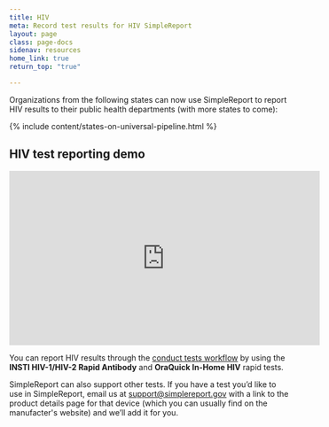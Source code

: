 ```yaml
---
title: HIV
meta: Record test results for HIV SimpleReport
layout: page
class: page-docs
sidenav: resources
home_link: true
return_top: "true"

---
```

Organizations from the following states can now use SimpleReport to report HIV results to their public health departments (with more states to come):

{% include content/states-on-universal-pipeline.html %}

## HIV test reporting demo

<div class="usa-embed-container">
  <iframe title="SimpleReport for HIV Rapid Point of Care Test Results Reporting " width="560" height="315" src="https://youtu.be/oGZAhKxOhZA" frameborder="0" allow="accelerometer; autoplay; clipboard-write; encrypted-media; gyroscope; picture-in-picture" allowfullscreen></iframe>
</div>

You can report HIV results through the [conduct tests workflow](/using-simplereport/report-test-results/conduct-and-submit-tests/) by using the **INSTI HIV-1/HIV-2 Rapid Antibody** and **OraQuick In-Home HIV** rapid tests. 

SimpleReport can also support other tests. If you have a test you’d like to use in SimpleReport, email us at [support@simplereport.gov](mailto:support@simplereport.gov) with a link to the product details page for that device (which you can usually find on the manufacter's website) and we’ll add it for you.
